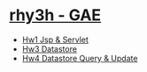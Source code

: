 # [rhy3h - GAE](https://rhy3h-gae.appspot.com/)

- [Hw1 Jsp & Servlet](Hw1.md)
- [Hw3 Datastore](Hw3.md)
- [Hw4 Datastore Query & Update](Hw4.md)
